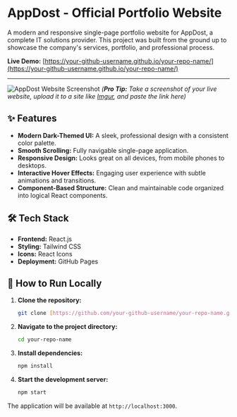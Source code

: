 # AppDost - Official Portfolio Website

A modern and responsive single-page portfolio website for AppDost, a complete IT solutions provider. This project was built from the ground up to showcase the company's services, portfolio, and professional process.

**Live Demo:** [https://your-github-username.github.io/your-repo-name/](https://your-github-username.github.io/your-repo-name/)

---

![AppDost Website Screenshot](https://i.imgur.com/image-of-your-site.png) 
*(**Pro Tip:** Take a screenshot of your live website, upload it to a site like [Imgur](https://imgur.com/upload), and paste the link here)*

## ✨ Features

- **Modern Dark-Themed UI:** A sleek, professional design with a consistent color palette.
- **Smooth Scrolling:** Fully navigable single-page application.
- **Responsive Design:** Looks great on all devices, from mobile phones to desktops.
- **Interactive Hover Effects:** Engaging user experience with subtle animations and transitions.
- **Component-Based Structure:** Clean and maintainable code organized into logical React components.

## 🛠️ Tech Stack

- **Frontend:** React.js
- **Styling:** Tailwind CSS
- **Icons:** React Icons
- **Deployment:** GitHub Pages

## 🚀 How to Run Locally

1.  **Clone the repository:**
    ```bash
    git clone [https://github.com/your-github-username/your-repo-name.git](https://github.com/your-github-username/your-repo-name.git)
    ```
2.  **Navigate to the project directory:**
    ```bash
    cd your-repo-name
    ```
3.  **Install dependencies:**
    ```bash
    npm install
    ```
4.  **Start the development server:**
    ```bash
    npm start
    ```

The application will be available at `http://localhost:3000`.
